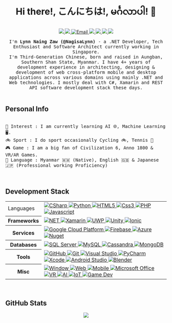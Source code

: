 <h1 align="center"> Hi there!, こんにちは!, မင်္ဂလာပါ! 👋 </h1>
<p align="center" align='right'>
  <a target="_blank" href="https://www.lynnnaing.dev/"> <!-- Website -->
    <img src="https://img.shields.io/badge/Webpage%20-%231572B6.svg?style=for-the-badge&logo=GoogleChrome&logoColor=white" />
  </a>
  <a target="_blank" href="https://www.linkedin.com/in/lynn-naing-zaw-a2a700148/"> <!-- LinkedIn -->
    <img src="https://img.shields.io/badge/LinkedIn%20-%231572B6.svg?&style=for-the-badge&logo=Linkedin&logoColor=white" />
  </a>
  <a target="_blank" href="mailto:lynnnaingzaw@gmail.com"> <!-- Email -->
    <img alt="Email" src="https://img.shields.io/badge/Email%20-%231572B6.svg?&style=for-the-badge&logo=Gmail&logoColor=white" />
  </a>
  <a target="_blank" href="https://www.coursera.org/user/ad626ff97cae76d42ef9406baea2fd4c"> <!-- coursera -->
    <img src="https://img.shields.io/badge/coursera%20-%231572B6.svg?&style=for-the-badge&logo=Coursera&logoColor=white" />
  </a>
  <a target="_blank" href="https://stackoverflow.com/users/10222785/nagisa-lynn">  <!-- Stackoverflow -->
    <img src="https://img.shields.io/badge/SOF%20-%231572B6.svg?&style=for-the-badge&logo=Stackoverflow&logoColor=white" />
  </a>
  <a target="_blank" href="https://www.kaggle.com/nagisalynn">  <!-- Kaggle -->
    <img src="https://img.shields.io/badge/kaggle%20-%231572B6.svg?&style=for-the-badge&logo=Kaggle&logoColor=white" />
  </a>
  <a target="_blank" href="#">  <!-- Count -->
    <img src="https://komarev.com/ghpvc/?username=NagisaLynn&style=for-the-badge" style="max-width: 100%;">
  </a>
</p>

<p align="center">
  <samp>I'm <b>Lynn Naing Zaw (@NagisaLynn)</b> - a .NET Developer, Tech Enthusiast and Software Architect currently working in Singapore. 
    <br>I'm Third-Generation Chinese, born and raised in Aungban, Southern Shan State, Myanmar. I have 4+ years of development experience in architecting, designing & development of web cross-platform mobile and desktop applications across various domains using mainly .NET and Web technologies. I mostly deal with C#, Xamarin and REST API software development stack these days. 
  </samp>
  <br/>
  <br/>
</p>

<h2 align="left">Personal Info</h2>

<p align="left" align='right'>
  <samp> 
    <br> 🔭 Interest : I am currently learning AI 🌐, Machine Learning 🖥️.
    <br> 🚲 Sport : I do sport occasionally Cycling 🚲, Tennis 🎾
    <br> 🎮 Game : I am a big fan of Civilization 6, Anno 1800 & VR/AR Games.
    <br> 🎌 Language : Myanmar 🇲🇲 (Native), English 🇬🇧 & Japanese 🇯🇵 (Professional working Proficiency)
  </samp> 
</p>
<br/>

<h2 align="left">Development Stack</h2>

<table>
  <tr>
    <td>Languages</td>
     <td> <!-- Languages --->
      <a target="_blank" href="#">
        <img alt="CSharp" src="https://img.shields.io/badge/c%23%20-%231572B6.svg?&style=for-the-badge&logo=c-sharp&logoColor=white"/> 
      </a>
      <a target="_blank" href="#">
        <img alt="Python" src="https://img.shields.io/badge/python%20-%231572B6.svg?&style=for-the-badge&logo=python&logoColor=white"/> 
      </a>
      <a target="_blank" href="#">
        <img alt="HTML5" src="https://img.shields.io/badge/Html5%20-%231572B6.svg?&style=for-the-badge&logo=html5&logoColor=white" />
      </a>
      <a target="_blank" href="#">
        <img alt="Css3" src="https://img.shields.io/badge/Css3%20-%231572B6.svg?&style=for-the-badge&logo=css3&logoColor=white" />
      </a>
      <a target="_blank" href="#">
        <img alt="PHP" src="https://img.shields.io/badge/PHP%20-%231572B6.svg?&style=for-the-badge&logo=php&logoColor=white" />
      </a>
      <a target="_blank" href="#">
        <img alt="Javascript" src="https://img.shields.io/badge/Javascript%20-%231572B6.svg?&style=for-the-badge&logo=javascript&logoColor=white" />
      </a>
    </td> <!-- End of Languages --->
  </tr>
  
  <tr>
   <th>Frameworks</th>
    <td> <!-- Frameworks --->
      <a target="_blank" href="#">
        <img alt="NET" src="https://img.shields.io/badge/-.NET-%231572B6?style=for-the-badge&logo=%2ENET&logoColor=white"/>
      </a>
      <a target="_blank" href="#">
        <img alt="Xamarin" src="https://img.shields.io/badge/Xamarin-%231572B6?style=for-the-badge&logo=Xamarin&logoColor=white"/>
      </a>
      <a target="_blank" href="#">
        <img alt="UWP" src="https://img.shields.io/badge/UMP-%231572B6?style=for-the-badge&logo=universalwindowplatform&logoColor=white"/>
      </a>
      <a target="_blank" href="#">
        <img alt="Unity" src="https://img.shields.io/badge/Unity-%231572B6?style=for-the-badge&logo=unity&logoColor=white"/>
      </a>
      <a target="_blank" href="#">
        <img alt="Ionic" src="https://img.shields.io/badge/Ionic-%231572B6?style=for-the-badge&logo=ionic&logoColor=white"/>
      </a>
    </td> <!-- End of Frameworks --->
  </tr>
  
  <tr>
    <th>Services</th>
    <td> <!-- Services --->
      <a target="_blank" href="#">
        <img alt="Google Cloud Platform" src="https://img.shields.io/badge/Google Cloud Platform-%231572B6.svg?&style=for-the-badge&logo=googlecloud&logoColor=white" /> 
      </a>
      <a target="_blank" href="#">
        <img alt="Firebase" src="https://img.shields.io/badge/Firebase-%231572B6.svg?&style=for-the-badge&logo=firebase&logoColor=white" /> 
      </a>
      <a target="_blank" href="#">
        <img alt="Azure" src="https://img.shields.io/badge/Azure-%231572B6.svg?&style=for-the-badge&logo=microsoftazure&logoColor=white" /> 
      </a>
      <a target="_blank" href="#">
        <img alt="Nuget" src="https://img.shields.io/badge/Nuget-%231572B6.svg?&style=for-the-badge&logo=nuget&logoColor=white" /> 
      </a>
    </td>  <!-- End of Services --->
  </tr>
  
   <tr>
    <th>Databases</th>
    <td>  <!-- Databases --->
      <a target="_blank" href="#">
        <img alt="SQL Server" src="https://img.shields.io/badge/MS sql server%20-%231572B6.svg?&style=for-the-badge&logo=microsoftsqlserver&logoColor=white" />
      </a>
      <a target="_blank" href="#">
        <img alt="MySQL" src="https://img.shields.io/badge/MySql%20-%231572B6.svg?&style=for-the-badge&logo=mysql&logoColor=white" />
      </a>
      <a target="_blank" href="#">
        <img alt="Cassandra" src="https://img.shields.io/badge/Cassandra%20-%231572B6.svg?&style=for-the-badge&logo=ApacheCassandraDB&logoColor=white" />
      </a>
      <a target="_blank" href="#">
        <img alt="MongoDB" src="https://img.shields.io/badge/MongoDB%20-%231572B6.svg?&style=for-the-badge&logo=MongoDB&logoColor=white" />
      </a>
    </td> <!-- End of Databases --->
  </tr>
  
  <tr>
    <th>Tools</th>
    <td>  <!-- Tools --->
      <a target="_blank" href="#">
        <img alt="GitHub" src="https://img.shields.io/badge/github%20-%231572B6.svg?&style=for-the-badge&logo=github&logoColor=white" />
      </a>
      <a target="_blank" href="#">
        <img alt="Git" src="https://img.shields.io/badge/git%20-%231572B6.svg?&style=for-the-badge&logo=git&logoColor=white" />
      </a>
      <a target="_blank" href="#">
        <img alt="Visual Studio" src="https://img.shields.io/badge/visual studio%20-%231572B6.svg?&style=for-the-badge&logo=visualstudio&logoColor=white" />
      </a><a target="_blank" href="#">
        <img alt="PyCharm" src="https://img.shields.io/badge/PyCharm%20-%231572B6.svg?&style=for-the-badge&logo=pycharm&logoColor=white" />
      </a>
      <a target="_blank" href="#">
        <img alt="Xcode" src="https://img.shields.io/badge/Xcode%20-%231572B6.svg?&style=for-the-badge&logo=xcode&logoColor=white" />
      </a>
      <a target="_blank" href="#">
        <img alt="Android Studio" src="https://img.shields.io/badge/android studio%20-%231572B6.svg?&style=for-the-badge&logo=androidstudio&logoColor=white" />
      </a>
      <a target="_blank" href="#">
        <img alt="Blender" src="https://img.shields.io/badge/blender%20-%231572B6.svg?&style=for-the-badge&logo=blender&logoColor=white" />
      </a>
    </td> <!-- End of Tools --->
  </tr>
  
  <tr>
    <th>Misc</th>
    <td> <!-- Mics --->
      <a target="_blank" href="#">
        <img alt="Window" src="https://img.shields.io/badge/window%20-%231572B6.svg?&style=for-the-badge&logo=microsoftwindow10&logoColor=white" /> 
      </a>
      <a target="_blank" href="#">
        <img alt="Web" src="https://img.shields.io/badge/web%20-%231572B6.svg?&style=for-the-badge&logo=worldwideweb&logoColor=white" /> 
      </a>
      <a target="_blank" href="#">
        <img alt="Mobile" src="https://img.shields.io/badge/mobile%20-%231572B6.svg?&style=for-the-badge&logo=appleiphone&logoColor=white" /> 
      </a>
      <a target="_blank" href="#">
        <img alt="Microsoft Office" src="https://img.shields.io/badge/office%20-%231572B6.svg?&style=for-the-badge&logo=microsoftoffice&logoColor=white" /> 
      </a>
      <a target="_blank" href="#">
        <img alt="VR" src="https://img.shields.io/badge/VR%20-%231572B6.svg?&style=for-the-badge&logo=vr&logoColor=white" /> 
      </a>
      <a target="_blank" href="#">
        <img alt="AI" src="https://img.shields.io/badge/AI%20-%231572B6.svg?&style=for-the-badge&logo=AI&logoColor=white" /> 
      </a>
      <a target="_blank" href="#">
        <img alt="IoT" src="https://img.shields.io/badge/iot%20-%231572B6.svg?&style=for-the-badge&logo=iot&logoColor=white" /> 
      </a>
      <a target="_blank" href="#">
        <img alt="Game Dev" src="https://img.shields.io/badge/game dev%20-%231572B6.svg?&style=for-the-badge&logo=xboxcontroller&logoColor=white" /> 
      </a>
    </td> <!-- End of Mics --->
  </tr>
</table>
<br/>

<!--<h2 align="left">Achievements</h2>

<p align="left" align='right'>
  <a target="_blank" href="#">
    <img src="https://img.shields.io/badge/🎌 Language-Burmese (Native)-informational?style=for-the-badge&logo=Language&logoColor=white" />
    <img src="https://img.shields.io/badge/English (Professional Lvl)-informational?style=for-the-badge&logo=Language&logoColor=white" />
    <img src="https://img.shields.io/badge/Japanese (Professional Lvl)-informational?style=for-the-badge&logo=Language&logoColor=white" />
  </a>
</p>
<br/>-->

<h2 align="left">GitHub Stats</h2>
<p align = "center">
  
  <!--<a href="https://stackoverflow.com/users/10222785/nagisa-lynn">
    <Img src = "https://github-readme-stackoverflow.vercel.app/?userID=10222785&theme=tokyonight"/>
  </a>-->
  <a href="https://https://github.com/NagisaLynn">
    <img src = "https://github-readme-stats.vercel.app/api?username=NagisaLynn&show_icons=true&line_height=27&theme=tokyonight" />
  </a>
  <!--<a href="https://github.com/NagisaLynn">
    <img src = "https://github-readme-stats.vercel.app/api/top-langs/?username=NagisaLynn&hide=css,html&theme=tokyonight">
  </a>-->
</p>




<!---
NagisaLynn/NagisaLynn is a ✨ special ✨ repository because its `README.md` (this file) appears on your GitHub profile.
You can click the Preview link to take a look at your changes.
--->
